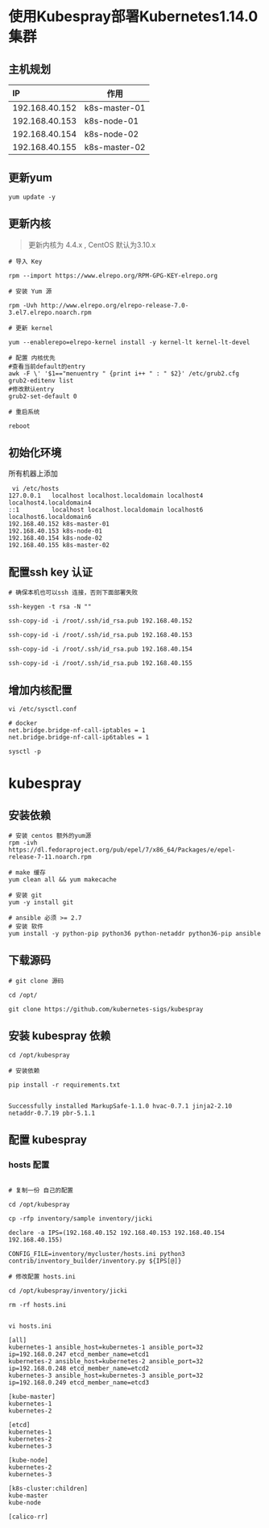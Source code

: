 # 使用Kubespray部署Kubernetes1.14.0集群

## 主机规划

| IP             | 作用          |
| :------------- | ------------- |
| 192.168.40.152 | k8s-master-01 |
| 192.168.40.153 | k8s-node-01   |
| 192.168.40.154 | k8s-node-02   |
| 192.168.40.155 | k8s-master-02 |

## 更新yum
```shell
yum update -y
```

## 更新内核

> 更新内核为 4.4.x , CentOS 默认为3.10.x

```shell
# 导入 Key

rpm --import https://www.elrepo.org/RPM-GPG-KEY-elrepo.org

# 安装 Yum 源

rpm -Uvh http://www.elrepo.org/elrepo-release-7.0-3.el7.elrepo.noarch.rpm

# 更新 kernel

yum --enablerepo=elrepo-kernel install -y kernel-lt kernel-lt-devel 

# 配置 内核优先
#查看当前default的entry
awk -F \' '$1=="menuentry " {print i++ " : " $2}' /etc/grub2.cfg
grub2-editenv list
#修改默认entry
grub2-set-default 0

# 重启系统

reboot

```

## 初始化环境

所有机器上添加
```shell
 vi /etc/hosts
127.0.0.1   localhost localhost.localdomain localhost4 localhost4.localdomain4
::1         localhost localhost.localdomain localhost6 localhost6.localdomain6
192.168.40.152 k8s-master-01
192.168.40.153 k8s-node-01
192.168.40.154 k8s-node-02
192.168.40.155 k8s-master-02
```

## 配置ssh key 认证

```shell
# 确保本机也可以ssh 连接，否则下面部署失败

ssh-keygen -t rsa -N ""

ssh-copy-id -i /root/.ssh/id_rsa.pub 192.168.40.152

ssh-copy-id -i /root/.ssh/id_rsa.pub 192.168.40.153

ssh-copy-id -i /root/.ssh/id_rsa.pub 192.168.40.154

ssh-copy-id -i /root/.ssh/id_rsa.pub 192.168.40.155
```

## 增加内核配置

```shell
vi /etc/sysctl.conf

# docker
net.bridge.bridge-nf-call-iptables = 1
net.bridge.bridge-nf-call-ip6tables = 1

sysctl -p
```

# kubespray

## 安装依赖

```shell
# 安装 centos 额外的yum源
rpm -ivh https://dl.fedoraproject.org/pub/epel/7/x86_64/Packages/e/epel-release-7-11.noarch.rpm

# make 缓存
yum clean all && yum makecache

# 安装 git
yum -y install git

# ansible 必须 >= 2.7
# 安装 软件
yum install -y python-pip python36 python-netaddr python36-pip ansible
```

## 下载源码

```shell
# git clone 源码

cd /opt/

git clone https://github.com/kubernetes-sigs/kubespray
```

## 安装 kubespray 依赖

```shell
cd /opt/kubespray

# 安装依赖

pip install -r requirements.txt


Successfully installed MarkupSafe-1.1.0 hvac-0.7.1 jinja2-2.10 netaddr-0.7.19 pbr-5.1.1
```

## 配置 kubespray

### hosts 配置

```shell

# 复制一份 自己的配置

cd /opt/kubespray

cp -rfp inventory/sample inventory/jicki

declare -a IPS=(192.168.40.152 192.168.40.153 192.168.40.154 192.168.40.155)

CONFIG_FILE=inventory/mycluster/hosts.ini python3 contrib/inventory_builder/inventory.py ${IPS[@]}

# 修改配置 hosts.ini

cd /opt/kubespray/inventory/jicki

rm -rf hosts.ini


vi hosts.ini

[all]
kubernetes-1 ansible_host=kubernetes-1 ansible_port=32 ip=192.168.0.247 etcd_member_name=etcd1
kubernetes-2 ansible_host=kubernetes-2 ansible_port=32 ip=192.168.0.248 etcd_member_name=etcd2
kubernetes-3 ansible_host=kubernetes-3 ansible_port=32 ip=192.168.0.249 etcd_member_name=etcd3

[kube-master]
kubernetes-1
kubernetes-2

[etcd]
kubernetes-1
kubernetes-2
kubernetes-3

[kube-node]
kubernetes-2
kubernetes-3

[k8s-cluster:children]
kube-master
kube-node

[calico-rr]
```